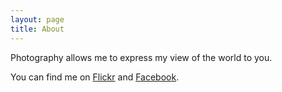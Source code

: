 ```yaml
---
layout: page
title: About
---
```


Photography allows me to express my view of the world to you.

You can find me on [Flickr](https://www.flickr.com/photos/143431890@N07/) and [Facebook](https://www.facebook.com/agne.vaitkeviciute.1).
